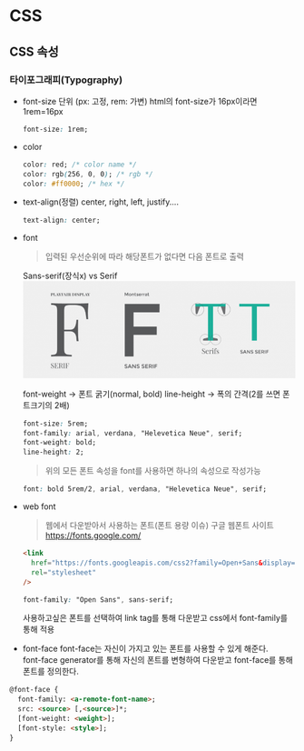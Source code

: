 # CSS

## CSS 속성

### 타이포그래피(Typography)

- font-size
  단위 (px: 고정, rem: 가변)
  html의 font-size가 16px이라면 1rem=16px

  ```css
  font-size: 1rem;
  ```

- color

  ```css
  color: red; /* color name */
  color: rgb(256, 0, 0); /* rgb */
  color: #ff0000; /* hex */
  ```

- text-align(정렬)
  center, right, left, justify....

  ```css
  text-align: center;
  ```

- font

  > 입력된 우선순위에 따라 해당폰트가 없다면 다음 폰트로 출력

  Sans-serif(장식x) vs Serif
  ![image6](./image/image6.png)

  font-weight → 폰트 굵기(normal, bold)
  line-height → 폭의 간격(2를 쓰면 폰트크기의 2배)

  ```css
  font-size: 5rem;
  font-family: arial, verdana, "Helevetica Neue", serif;
  font-weight: bold;
  line-height: 2;
  ```

  > 위의 모든 폰트 속성을 font를 사용하면 하나의 속성으로 작성가능

  ```css
  font: bold 5rem/2, arial, verdana, "Helevetica Neue", serif;
  ```

- web font

  > 웹에서 다운받아서 사용하는 폰트(폰트 용량 이슈)
  > 구글 웹폰트 사이트 https://fonts.google.com/

  ```html
  <link
    href="https://fonts.googleapis.com/css2?family=Open+Sans&display=swap"
    rel="stylesheet"
  />
  ```

  ```css
  font-family: "Open Sans", sans-serif;
  ```

  사용하고싶은 폰트를 선택하여 link tag를 통해 다운받고 css에서 font-family를 통해 적용

- font-face
  font-face는 자신이 가지고 있는 폰트를 사용할 수 있게 해준다.  
  font-face generator를 통해 자신의 폰트를 변형하여 다운받고 font-face를 통해 폰트를 정의한다.

```html
@font-face {
  font-family: <a-remote-font-name>;
  src: <source> [,<source>]*;
  [font-weight: <weight>];
  [font-style: <style>];
}
```
